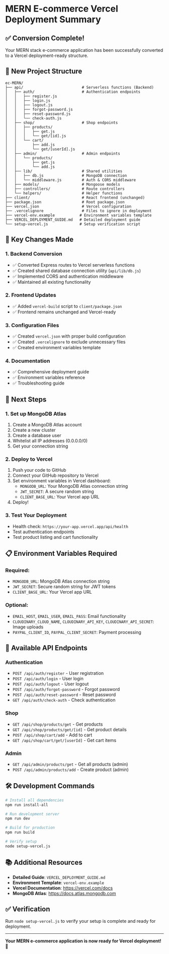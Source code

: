 # MERN E-commerce Vercel Deployment Summary

## ✅ Conversion Complete!

Your MERN stack e-commerce application has been successfully converted to a Vercel deployment-ready structure.

## 📁 New Project Structure

```
ec-MERN/
├── api/                          # Serverless functions (Backend)
│   ├── auth/                     # Authentication endpoints
│   │   ├── register.js
│   │   ├── login.js
│   │   ├── logout.js
│   │   ├── forgot-password.js
│   │   ├── reset-password.js
│   │   └── check-auth.js
│   ├── shop/                     # Shop endpoints
│   │   ├── products/
│   │   │   ├── get.js
│   │   │   └── get/[id].js
│   │   └── cart/
│   │       ├── add.js
│   │       └── get/[userId].js
│   ├── admin/                    # Admin endpoints
│   │   └── products/
│   │       ├── get.js
│   │       └── add.js
│   ├── lib/                      # Shared utilities
│   │   ├── db.js                 # MongoDB connection
│   │   └── middleware.js         # Auth & CORS middleware
│   ├── models/                   # Mongoose models
│   ├── controllers/              # Route controllers
│   └── helpers/                  # Helper functions
├── client/                       # React frontend (unchanged)
├── package.json                  # Root package.json
├── vercel.json                   # Vercel configuration
├── .vercelignore                 # Files to ignore in deployment
├── vercel-env.example           # Environment variables template
├── VERCEL_DEPLOYMENT_GUIDE.md   # Detailed deployment guide
└── setup-vercel.js              # Setup verification script
```

## 🔄 Key Changes Made

### 1. Backend Conversion
- ✅ Converted Express routes to Vercel serverless functions
- ✅ Created shared database connection utility (`api/lib/db.js`)
- ✅ Implemented CORS and authentication middleware
- ✅ Maintained all existing functionality

### 2. Frontend Updates
- ✅ Added `vercel-build` script to `client/package.json`
- ✅ Frontend remains unchanged and Vercel-ready

### 3. Configuration Files
- ✅ Created `vercel.json` with proper build configuration
- ✅ Created `.vercelignore` to exclude unnecessary files
- ✅ Created environment variables template

### 4. Documentation
- ✅ Comprehensive deployment guide
- ✅ Environment variables reference
- ✅ Troubleshooting guide

## 🚀 Next Steps

### 1. Set up MongoDB Atlas
1. Create a MongoDB Atlas account
2. Create a new cluster
3. Create a database user
4. Whitelist all IP addresses (0.0.0.0/0)
5. Get your connection string

### 2. Deploy to Vercel
1. Push your code to GitHub
2. Connect your GitHub repository to Vercel
3. Set environment variables in Vercel dashboard:
   - `MONGODB_URL`: Your MongoDB Atlas connection string
   - `JWT_SECRET`: A secure random string
   - `CLIENT_BASE_URL`: Your Vercel app URL
4. Deploy!

### 3. Test Your Deployment
- Health check: `https://your-app.vercel.app/api/health`
- Test authentication endpoints
- Test product listing and cart functionality

## 📋 Environment Variables Required

### Required:
- `MONGODB_URL`: MongoDB Atlas connection string
- `JWT_SECRET`: Secure random string for JWT tokens
- `CLIENT_BASE_URL`: Your Vercel app URL

### Optional:
- `EMAIL_HOST`, `EMAIL_USER`, `EMAIL_PASS`: Email functionality
- `CLOUDINARY_CLOUD_NAME`, `CLOUDINARY_API_KEY`, `CLOUDINARY_API_SECRET`: Image uploads
- `PAYPAL_CLIENT_ID`, `PAYPAL_CLIENT_SECRET`: Payment processing

## 🔧 Available API Endpoints

### Authentication
- `POST /api/auth/register` - User registration
- `POST /api/auth/login` - User login
- `POST /api/auth/logout` - User logout
- `POST /api/auth/forgot-password` - Forgot password
- `POST /api/auth/reset-password` - Reset password
- `GET /api/auth/check-auth` - Check authentication

### Shop
- `GET /api/shop/products/get` - Get products
- `GET /api/shop/products/get/[id]` - Get product details
- `POST /api/shop/cart/add` - Add to cart
- `GET /api/shop/cart/get/[userId]` - Get cart items

### Admin
- `GET /api/admin/products/get` - Get all products (admin)
- `POST /api/admin/products/add` - Create product (admin)

## 🛠️ Development Commands

```bash
# Install all dependencies
npm run install-all

# Run development server
npm run dev

# Build for production
npm run build

# Verify setup
node setup-vercel.js
```

## 📚 Additional Resources

- **Detailed Guide**: `VERCEL_DEPLOYMENT_GUIDE.md`
- **Environment Template**: `vercel-env.example`
- **Vercel Documentation**: https://vercel.com/docs
- **MongoDB Atlas**: https://docs.atlas.mongodb.com

## ✅ Verification

Run `node setup-vercel.js` to verify your setup is complete and ready for deployment.

---

**Your MERN e-commerce application is now ready for Vercel deployment! 🎉**

